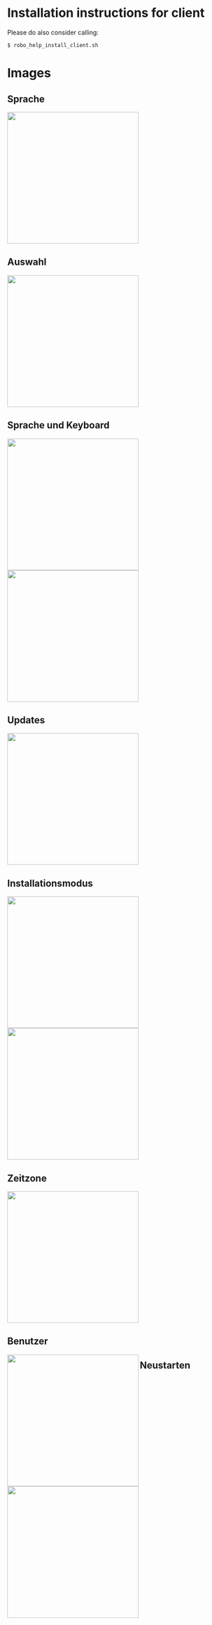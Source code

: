 # Installation instructions for client

Please do also consider calling:

    $ robo_help_install_client.sh

# Images
## Sprache
<img src="img/client_install/001_sprache.png"          width="300">

## Auswahl
<img src="img/client_install/002_installation.png"     width="300">

## Sprache und Keyboard
<img src="img/client_install/003_sprache.png"          width="300" align="left">
<img src="img/client_install/004_keyboard.png"         width="300">

## Updates
<img src="img/client_install/005_updates.png"          width="300">

## Installationsmodus
<img src="img/client_install/006_installationsart.png" width="300" align="left">
<img src="img/client_install/007_nachfrage.png"        width="300">

## Zeitzone
<img src="img/client_install/008_zeitzone.png"         width="300">

## Benutzer
<img src="img/client_install/009_benutzer.png"         width="300" align="left">

## Neustarten
<img src="img/client_install/010_neustart.png"         width="300">
